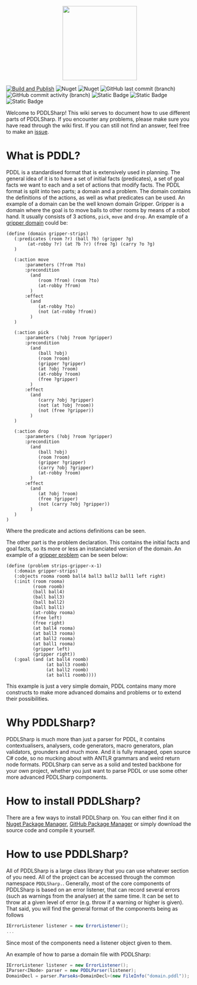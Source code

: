 
<p align="center">
    <img src="https://github.com/kris701/PDDLSharp/assets/22596587/6c7c3516-bb1e-4713-ad17-e2eaff67107b" width="200" height="200" />
</p>

[![Build and Publish](https://github.com/kris701/PDDLSharp/actions/workflows/dotnet-desktop.yml/badge.svg)](https://github.com/kris701/PDDLSharp/actions/workflows/dotnet-desktop.yml)
![Nuget](https://img.shields.io/nuget/v/PDDLSharp)
![Nuget](https://img.shields.io/nuget/dt/PDDLSharp)
![GitHub last commit (branch)](https://img.shields.io/github/last-commit/kris701/PDDLSharp/main)
![GitHub commit activity (branch)](https://img.shields.io/github/commit-activity/m/kris701/PDDLSharp)
![Static Badge](https://img.shields.io/badge/Platform-Windows-blue)
![Static Badge](https://img.shields.io/badge/Platform-Linux-blue)
![Static Badge](https://img.shields.io/badge/Framework-dotnet--7.0-green)

Welcome to PDDLSharp!
This wiki serves to document how to use different parts of PDDLSharp.
If you encounter any problems, please make sure you have read through the wiki first. If you can still not find an answer, feel free to make an [issue](https://github.com/kris701/PDDLSharp/issues).

# What is PDDL?
PDDL is a standardised format that is extensively used in planning. The general idea of it is to have a set of initial facts (predicates), a set of goal facts we want to each and a set of actions that modify facts. The PDDL format is split into two parts; a domain and a problem. The domain contains the definitions of the actions, as well as what predicates can be used. An example of a domain can be the well known domain Gripper. Gripper is a domain where the goal is to move balls to other rooms by means of a robot hand. It usually consists of 3 actions, `pick`, `move` and `drop`. An example of a [gripper domain](https://github.com/aibasel/downward-benchmarks/blob/master/gripper/domain.pddl) could be:
```PDDL
(define (domain gripper-strips)
   (:predicates (room ?r) (ball ?b) (gripper ?g)
		(at-robby ?r) (at ?b ?r) (free ?g) (carry ?o ?g)
   )

   (:action move
       :parameters (?from ?to)
       :precondition 
         (and 
            (room ?from) (room ?to) 
            (at-robby ?from)
         )
       :effect
         (and
            (at-robby ?to)
            (not (at-robby ?from))
         )
   )

   (:action pick
       :parameters (?obj ?room ?gripper)
       :precondition  
         (and 
            (ball ?obj) 
            (room ?room) 
            (gripper ?gripper)
            (at ?obj ?room) 
            (at-robby ?room) 
            (free ?gripper)
         )
       :effect 
         (and 
            (carry ?obj ?gripper)
            (not (at ?obj ?room)) 
            (not (free ?gripper))
         )
   )

   (:action drop
       :parameters (?obj ?room ?gripper)
       :precondition
         (and
            (ball ?obj) 
            (room ?room) 
            (gripper ?gripper)
            (carry ?obj ?gripper) 
            (at-robby ?room)
         )
       :effect 
         (and
            (at ?obj ?room)
            (free ?gripper)
            (not (carry ?obj ?gripper))
         )
   )
)
```
Where the predicate and actions definitions can be seen.

The other part is the problem declaration. This contains the initial facts and goal facts, so its more or less an instanciated version of the domain. An example of a [gripper problem](https://github.com/aibasel/downward-benchmarks/blob/master/gripper/prob01.pddl) can be seen below:
```PDDL
(define (problem strips-gripper-x-1)
   (:domain gripper-strips)
   (:objects rooma roomb ball4 ball3 ball2 ball1 left right)
   (:init (room rooma)
          (room roomb)
          (ball ball4)
          (ball ball3)
          (ball ball2)
          (ball ball1)
          (at-robby rooma)
          (free left)
          (free right)
          (at ball4 rooma)
          (at ball3 rooma)
          (at ball2 rooma)
          (at ball1 rooma)
          (gripper left)
          (gripper right))
   (:goal (and (at ball4 roomb)
               (at ball3 roomb)
               (at ball2 roomb)
               (at ball1 roomb))))
```
This example is just a very simple domain, PDDL contains many more constructs to make more advanced domains and problems or to extend their possibilities.

# Why PDDLSharp?
PDDLSharp is much more than just a parser for PDDL, it contains contextualisers, analysers, code generators, macro generators, plan validators, grounders and much more. And it is fully managed, open source C# code, so no mucking about with ANTLR grammars and weird return node formats.
PDDLSharp can serve as a solid and tested backbone for your own project, whether you just want to parse PDDL or use some other more advanced PDDLSharp components.

# How to install PDDLSharp?
There are a few ways to install PDDLSharp on.
You can either find it on [Nuget Package Manager](https://www.nuget.org/packages/PDDLSharp/), [GitHub Package Manager](https://github.com/kris701/PDDLSharp/pkgs/nuget/PDDLSharp) or simply download the source code and compile it yourself.

# How to use PDDLSharp?
All of PDDLSharp is a large class library that you can use whatever section of you need.
All of the project can be accessed through the common namespace `PDDLSharp.`.
Generally, most of the core components of PDDLSharp is based on an error listener, that can record several errors (such as warnings from the analyser) at the same time. It can be set to throw at a given level of error (e.g. throw if a warning or higher is given).
That said, you will find the general format of the components being as follows
```csharp
IErrorListener listener = new ErrorListener();
...
```
Since most of the components need a listener object given to them.

An example of how to parse a domain file with PDDLSharp:
```csharp
IErrorListener listener = new ErrorListener();
IParser<INode> parser = new PDDLParser(listener);
DomainDecl = parser.ParseAs<DomainDecl>(new FileInfo("domain.pddl"));
```
